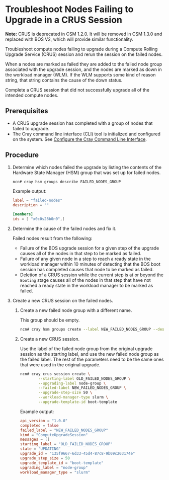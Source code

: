 # Troubleshoot Nodes Failing to Upgrade in a CRUS Session

**Note:** CRUS is deprecated in CSM 1.2.0. It will be removed in CSM 1.3.0 and replaced with BOS V2, which will provide similar functionality.

Troubleshoot compute nodes failing to upgrade during a Compute Rolling Upgrade Service \(CRUS\) session and rerun the session on the failed nodes.

When a nodes are marked as failed they are added to the failed node group associated with the upgrade session, and the nodes are marked as down in the workload manager \(WLM\).
If the WLM supports some kind of reason string, that string contains the cause of the down status.

Complete a CRUS session that did not successfully upgrade all of the intended compute nodes.

## Prerequisites

- A CRUS upgrade session has completed with a group of nodes that failed to upgrade.
- The Cray command line interface \(CLI\) tool is initialized and configured on the system. See [Configure the Cray Command Line Interface](../configure_cray_cli.md).

## Procedure

1. Determine which nodes failed the upgrade by listing the contents of the Hardware State Manager \(HSM\) group that was set up for failed nodes.

    ```bash
    ncn# cray hsm groups describe FAILED_NODES_GROUP
    ```

    Example output:

    ```toml
    label = "failed-nodes"
    description = ""

    [members]
    ids = [ "x0c0s28b0n0",]
    ```

1. Determine the cause of the failed nodes and fix it.

    Failed nodes result from the following:

    - Failure of the BOS upgrade session for a given step of the upgrade causes all of the nodes in that step to be marked as failed.
    - Failure of any given node in a step to reach a ready state in the workload manager within 10 minutes of detecting that the BOS boot session has completed causes that node
      to be marked as failed.
    - Deletion of a CRUS session while the current step is at or beyond the `Booting` stage causes all of the nodes in that step that have not reached a ready state in the
      workload manager to be marked as failed.

1. Create a new CRUS session on the failed nodes.

    1. Create a new failed node group with a different name.

        This group should be empty.

        ```bash
        ncn# cray hsm groups create --label NEW_FAILED_NODES_GROUP --description 'Failed Node Group for my Compute Node upgrade'
        ```

    1. Create a new CRUS session.

        Use the label of the failed node group from the original upgrade session as the starting label, and use the new failed node group as the failed label.
        The rest of the parameters need to be the same ones that were used in the original upgrade.

        ```bash
        ncn# cray crus session create \
                --starting-label OLD_FAILED_NODES_GROUP \
                --upgrading-label node-group \
                --failed-label NEW_FAILED_NODES_GROUP \
                --upgrade-step-size 50 \
                --workload-manager-type slurm \
                --upgrade-template-id boot-template
        ```

        Example output:

        ```toml
        api_version = "1.0.0"
        completed = false
        failed_label = "NEW_FAILED_NODES_GROUP"
        kind = "ComputeUpgradeSession"
        messages = []
        starting_label = "OLD_FAILED_NODES_GROUP"
        state = "UPDATING"
        upgrade_id = "135f9667-6d33-45d4-87c8-9b09c203174e"
        upgrade_step_size = 50
        upgrade_template_id = "boot-template"
        upgrading_label = "node-group"
        workload_manager_type = "slurm"
        ```

